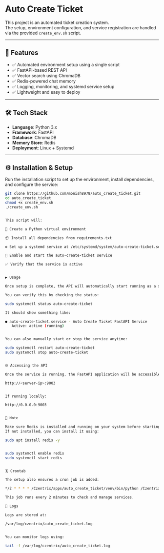 # Auto Create Ticket

This project is an automated ticket creation system.  
The setup, environment configuration, and service registration are handled via the provided `create_env.sh` script.

---

## 🚀 Features

- ✅ Automated environment setup using a single script  
- ✅ FastAPI-based REST API  
- ✅ Vector search using ChromaDB  
- ✅ Redis-powered chat memory  
- ✅ Logging, monitoring, and systemd service setup  
- ✅ Lightweight and easy to deploy  

---

## 🛠️ Tech Stack

- **Language**: Python 3.x  
- **Framework**: FastAPI  
- **Database**: ChromaDB  
- **Memory Store**: Redis  
- **Deployment**: Linux + Systemd  

---

## ⚙️ Installation & Setup

Run the installation script to set up the environment, install dependencies, and configure the service:

```bash
git clone https://github.com/monish8978/auto_create_ticket.git
cd auto_create_ticket
chmod +x create_env.sh
./create_env.sh


This script will:

🔧 Create a Python virtual environment

📦 Install all dependencies from requirements.txt

⚙️ Set up a systemd service at /etc/systemd/system/auto-create-ticket.service

🔁 Enable and start the auto-create-ticket service

✅ Verify that the service is active


▶️ Usage

Once setup is complete, the API will automatically start running as a service.

You can verify this by checking the status:

sudo systemctl status auto-create-ticket

It should show something like:

● auto-create-ticket.service - Auto Create Ticket FastAPI Service
   Active: active (running)


You can also manually start or stop the service anytime:

sudo systemctl restart auto-create-ticket
sudo systemctl stop auto-create-ticket


🌐 Accessing the API

Once the service is running, the FastAPI application will be accessible at:

http://<server-ip>:9003


If running locally:

http://0.0.0.0:9003


🧠 Note

Make sure Redis is installed and running on your system before starting the app.
If not installed, you can install it using:

sudo apt install redis -y


sudo systemctl enable redis
sudo systemctl start redis


🗓️ Crontab

The setup also ensures a cron job is added:

*/2 * * * * /Czentrix/apps/auto_create_ticket/venv/bin/python /Czentrix/apps/auto_create_ticket/service_check.py

This job runs every 2 minutes to check and manage services.

📁 Logs

Logs are stored at:

/var/log/czentrix/auto_create_ticket.log


You can monitor logs using:

tail -f /var/log/czentrix/auto_create_ticket.log
